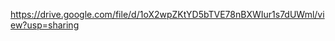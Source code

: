 <!-- Video URL -->
https://drive.google.com/file/d/1oX2wpZKtYD5bTVE78nBXWIur1s7dUWml/view?usp=sharing